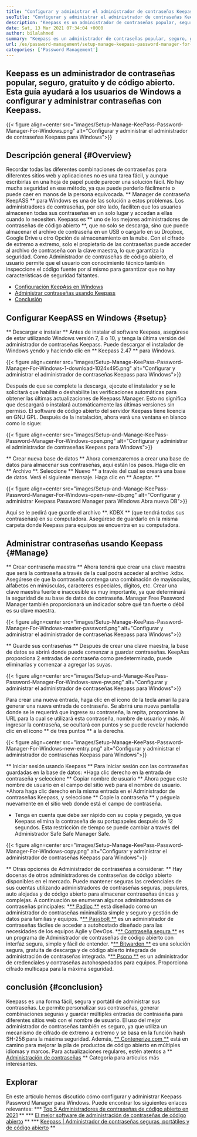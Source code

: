 ```yaml
---
title: "Configurar y administrar el administrador de contraseñas Keepass para Windows '" 
seoTitle: "Configurar y administrar el administrador de contraseñas Keepass para Windows" 
description: "Keepass es un administrador de contraseñas popular, seguro, gratuito y de código abierto. Esta guía ayudará a los usuarios de Windows a configurar y administrar contraseñas con Keepass." 
date: Sat, 13 Mar 2021 07:34:04 +0000
author: bilalahmed
summary: "Keepass es un administrador de contraseñas popular, seguro, gratuito y de código abierto. Esta guía ayudará a los usuarios de Windows a configurar y administrar contraseñas con Keepass." 
url: /es/password-management/setup-manage-keepass-password-manager-for-windows/
categories: ['Password Management']
---
```


## Keepass es un administrador de contraseñas popular, seguro, gratuito y de código abierto. Esta guía ayudará a los usuarios de Windows a configurar y administrar contraseñas con Keepass.

{{< figure align=center src="images/Setup-Manage-KeePass-Password-Manager-For-Windows.png" alt="Configurar y administrar el administrador de contraseñas Keepass para Windows">}}


## Descripción general {#Overview}
Recordar todas las diferentes combinaciones de contraseñas para diferentes sitios web y aplicaciones no es una tarea fácil, y aunque escribirlas en una hoja de papel puede parecer una solución fácil. No hay mucha seguridad en ese método, ya que puede perderlo fácilmente o puede caer en manos de la persona equivocada. ** Manager de contraseña KeepASS ** para Windows es una de las solución a estos problemas.
Los administradores de contraseñas, por otro lado, faciliten que los usuarios almacenen todas sus contraseñas en un solo lugar y accedan a ellas cuando lo necesiten. Keepass es ** uno de los mejores administradores de contraseñas de código abierto **, que no solo se descarga, sino que puede almacenar el archivo de contraseña en un USB o cargarlo en su Dropbox, Google Drive u otro Opción de almacenamiento en la nube. Con el cifrado de extremo a extremo, solo el propietario de las contraseñas puede acceder al archivo de contraseña con la clave maestra, lo que garantiza la seguridad. Como Administrador de contraseñas de código abierto, el usuario permite que el usuario con conocimiento técnico también inspeccione el código fuente por sí mismo para garantizar que no hay características de seguridad faltantes.
  * [Configuración KeepAss en Windows][1]
  * [Administrar contraseñas usando Keepass][2]
  * [Conclusión][3]

## Configurar KeepASS en Windows {#setup}
** Descargar e instalar **
Antes de instalar el software Keepass, asegúrese de estar utilizando Windows versión 7, 8 o 10, y tenga la última versión del administrador de contraseñas Keepass. Puede descargar el instalador de Windows yendo y haciendo clic en ** Keepass 2.47 ** para Windows.

{{< figure align=center src="images/Setup-Manage-KeePass-Password-Manager-For-Windows-1-download-1024x495.png" alt="Configurar y administrar el administrador de contraseñas Keepass para Windows">}}

Después de que se complete la descarga, ejecute el instalador y se le solicitará que habilite o deshabilite las verificaciones automáticas para obtener las últimas actualizaciones de Keepass Manager. Esto no significa que descargará o instalará automáticamente las últimas versiones sin permiso. El software de código abierto del servidor Keepass tiene licencia en GNU GPL. Después de la instalación, ahora verá una ventana en blanco como lo sigue:

{{< figure align=center src="images/Setup-and-Manage-KeePass-Password-Manager-For-Windows-open.png" alt="Configurar y administrar el administrador de contraseñas Keepass para Windows">}}

** Crear nueva base de datos **
Ahora comenzaremos a crear una base de datos para almacenar sus contraseñas, aquí están los pasos. Haga clic en ** Archivo **. Seleccione ** Nuevo ** a través del cual se creará una base de datos. Verá el siguiente mensaje. Haga clic en ** Aceptar. **

{{< figure align=center src="images/Setup-and-Manage-KeePass-Password-Manager-For-Windows-open-new-db.png" alt="Configurar y administrar Keepass Password Manager para Windows Abra nueva DB">}}

Aquí se le pedirá que guarde el archivo **. KDBX ** (que tendrá todas sus contraseñas) en su computadora. Asegúrese de guardarlo en la misma carpeta donde Keepass para equipos se encuentra en su computadora.

## Administrar contraseñas usando Keepass {#Manage}
** Crear contraseña maestra **
Ahora tendrá que crear una clave maestra que será la contraseña a través de la cual podrá acceder al archivo .kdbx. Asegúrese de que la contraseña contenga una combinación de mayúsculas, alfabetos en minúsculas, caracteres especiales, dígitos, etc. Crear una clave maestra fuerte e inaccesible es muy importante, ya que determinará la seguridad de su base de datos de contraseña. Manager Free Password Manager también proporcionará un indicador sobre qué tan fuerte o débil es su clave maestra.

{{< figure align=center src="images/Setup-Manage-KeePass-Password-Manager-For-Windows-master-password.png" alt="Configurar y administrar el administrador de contraseñas Keepass para Windows">}}

** Guarde sus contraseñas **
Después de crear una clave maestra, la base de datos se abrirá donde puede comenzar a guardar contraseñas. KeepAss proporciona 2 entradas de contraseña como predeterminado, puede eliminarlas y comenzar a agregar las suyas.

{{< figure align=center src="images/Setup-and-Manage-KeePass-Password-Manager-For-Windows-save-pw.png" alt="Configurar y administrar el administrador de contraseñas Keepass para Windows">}}

Para crear una nueva entrada, haga clic en el icono de la tecla amarilla para generar una nueva entrada de contraseña. Se abrirá una nueva pantalla donde se le requerirá que ingrese su contraseña, la repita, proporcione la URL para la cual se utilizará esta contraseña, nombre de usuario y más. Al ingresar la contraseña, se ocultará con puntos y se puede revelar haciendo clic en el icono ** de tres puntos ** a la derecha.

{{< figure align=center src="images/Setup-Manage-KeePass-Password-Manager-For-Windows-new-entry.png" alt="Configurar y administrar el administrador de contraseñas Keepass para Windows">}}

** Iniciar sesión usando Keepass **
Para iniciar sesión con las contraseñas guardadas en la base de datos:
  *Haga clic derecho en la entrada de contraseña y seleccione ** Copiar nombre de usuario ** Ahora pegue este nombre de usuario en el campo del sitio web para el nombre de usuario.
  *Ahora haga clic derecho en la misma entrada en el Administrador de contraseñas Keepass, y seleccione ** Copie la contraseña ** y péguela nuevamente en el sitio web donde está el campo de contraseña.
  * Tenga en cuenta que debe ser rápido con su copia y pegado, ya que Keepass elimina la contraseña de su portapapeles después de 12 segundos. Esta restricción de tiempo se puede cambiar a través del Administrador Safe Safe Manager Safe.

{{< figure align=center src="images/Setup-Manage-KeePass-Password-Manager-For-Windows-copy.png" alt="Configurar y administrar el administrador de contraseñas Keepass para Windows">}}

** Otras opciones de Administrador de contraseñas a considerar: **
Hay docenas de otros administradores de contraseñas de código abierto disponibles en el mercado. Puede mantener seguras las credenciales de sus cuentas utilizando administradores de contraseñas seguras, populares, auto alojadas y de código abierto para almacenar contraseñas únicas y complejas. A continuación se enumeran algunos administradores de contraseñas principales:
  *[** Padloc **][4] está diseñado como un administrador de contraseñas minimalista simple y seguro y gestión de datos para familias y equipos.
  *[** Passbolt **][5] es un administrador de contraseñas fáciles de acceder a autohostado diseñado para las necesidades de los equipos Agile y DevOps.
  *[** Contraseña segura **][6] es un programa de Administrador de contraseñas de código abierto con interfaz segura, simple y fácil de entender.
  *[** Bitwarden **][7] es una solución segura, gratuita de descarga y de código abierto integrada de administración de contraseñas integrada.
  *[** Psono **][8] es un administrador de credenciales y contraseñas autohospedados para equipos. Proporciona cifrado multicapa para la máxima seguridad.

## conclusión {#conclusion}
Keepass es una forma fácil, segura y portátil de administrar sus contraseñas. Le permite personalizar sus contraseñas, generar combinaciones seguras y guardar múltiples entradas de contraseña para diferentes sitios web con el nombre de usuario. El uso del mejor administrador de contraseñas también es seguro, ya que utiliza un mecanismo de cifrado de extremo a extremo y se basa en la función hash SH-256 para la máxima seguridad.
Además, [** Contenerize.com **][9] está en camino para mejorar la pila de productos de código abierto en múltiples idiomas y marcos. Para actualizaciones regulares, estén atentos a ** [Administración de contraseñas][10] ** Categoría para artículos más interesantes.

## Explorar
En este artículo hemos discutido cómo configurar y administrar Keepass Password Manager para Windows. Puede encontrar los siguientes enlaces relevantes:
  *** [Top 5 Administradores de contraseñas de código abierto en 2021][11] **
  *** [El mejor software de administración de contraseñas de código abierto][12] **
  *** [Keepass | Administrador de contraseñas seguras, portátiles y de código abierto][13] **

  
[1]: https://blog.containerize.com/wp-admin/post.php?post=3863&action=edit#setup
[2]: https://blog.containerize.com/wp-admin/post.php?post=3863&action=edit#manage
[3]: https://blog.containerize.com/wp-admin/post.php?post=3863&action=edit#conclusion
[4]: https://padloc.app/
[5]: https://products.containerize.com/password-management/passbolt/
[6]: https://products.containerize.com/password-management/password-safe/
[7]: https://products.containerize.com/password-management/bitwarden/
[8]: https://products.containerize.com/password-management/psono/
[9]: https://www.containerize.com/
[10]: https://blog.containerize.com/category/password-management/
[11]: https://blog.containerize.com/password-management/top-5-open-source-password-managers-in-2021/
[12]: https://products.containerize.com/password-management/
[13]: https://products.containerize.com/password-management/keepass

